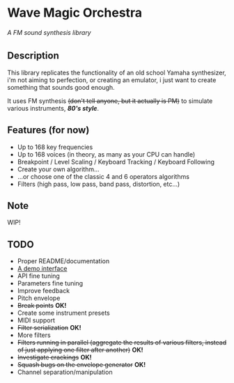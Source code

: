 # Wave Magic Orchestra
###### A FM sound synthesis library


## Description
This library replicates the functionality of an old school Yamaha synthesizer, i'm not aiming to perfection, or creating an emulator, i just want to create something that sounds good enough.

It uses FM synthesis ~~(don't tell anyone, but it actually is PM)~~ to simulate various instruments, ***80's style***.


## Features (for now) 
* Up to 168 key frequencies
* Up to 168 voices (in theory, as many as your CPU can handle)
* Breakpoint / Level Scaling / Keyboard Tracking / Keyboard Following
* Create your own algorithm...
* ...or choose one of the classic 4 and 6 operators algorithms
* Filters (high pass, low pass, band pass, distortion, etc...)


## Note
WIP!


## TODO
* Proper README/documentation
* [A demo interface](https://github.com/jbatistareis/wmo-operator)
* API fine tuning
* Parameters fine tuning
* Improve feedback
* Pitch envelope
* ~~Break points~~ **OK!**
* Create some instrument presets
* MIDI support
* ~~Filter serialization~~ **OK!**
* More filters
* ~~Filters running in parallel (aggregate the results of various filters, instead of just applying one filter after another)~~ **OK!**
* ~~Investigate crackings~~ **OK!**
* ~~Squash bugs on the envelope generator~~ **OK!**
* Channel separation/manipulation